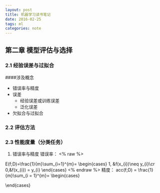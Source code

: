 ```yaml
---
layout: post
title: 机器学习读书笔记
date: 2016-02-25
tags: ml
categories: note
---
```

## 第二章 模型评估与选择
### 2.1 经验误差与过拟合
####涉及概念
- 错误率与精度
- 误差
    - 经验误差或训练误差
    - 泛化误差
- 欠拟合与过拟合
### 2.2 评估方法
### 2.3 性能度量（分类任务）
1. 错误率与精度
错误率：
<% raw %>
<script type="text/javascript">
MathJax.js
</script>
E(f;D)=\frac{1}{m}\sum_{i=1}^{m}=
\begin{cases}
1, &f(x_{i})\neq y_{i}\cr 0,&f(x_{i}) =  y_{i}
\end{cases}
<% endraw %>
精度：
acc(f;D) = \frac{1}{m}\sum_{i = 1}^{m}=
\begin{cases}

\end{cases}